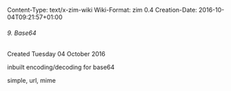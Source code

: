 Content-Type: text/x-zim-wiki
Wiki-Format: zim 0.4
Creation-Date: 2016-10-04T09:21:57+01:00

###### 9. Base64 ######
Created Tuesday 04 October 2016

inbuilt encoding/decoding for base64

simple, url, mime
